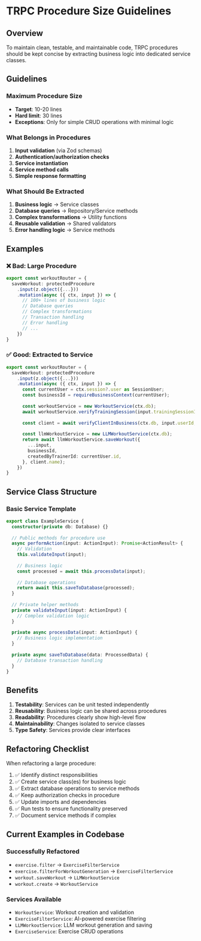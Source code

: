 # TRPC Procedure Size Guidelines

## Overview
To maintain clean, testable, and maintainable code, TRPC procedures should be kept concise by extracting business logic into dedicated service classes.

## Guidelines

### Maximum Procedure Size
- **Target**: 10-20 lines
- **Hard limit**: 30 lines
- **Exceptions**: Only for simple CRUD operations with minimal logic

### What Belongs in Procedures
1. **Input validation** (via Zod schemas)
2. **Authentication/authorization checks**
3. **Service instantiation**
4. **Service method calls**
5. **Simple response formatting**

### What Should Be Extracted
1. **Business logic** → Service classes
2. **Database queries** → Repository/Service methods
3. **Complex transformations** → Utility functions
4. **Reusable validation** → Shared validators
5. **Error handling logic** → Service methods

## Examples

### ❌ Bad: Large Procedure
```typescript
export const workoutRouter = {
  saveWorkout: protectedProcedure
    .input(z.object({...}))
    .mutation(async ({ ctx, input }) => {
      // 100+ lines of business logic
      // Database queries
      // Complex transformations
      // Transaction handling
      // Error handling
      // ...
    })
}
```

### ✅ Good: Extracted to Service
```typescript
export const workoutRouter = {
  saveWorkout: protectedProcedure
    .input(z.object({...}))
    .mutation(async ({ ctx, input }) => {
      const currentUser = ctx.session?.user as SessionUser;
      const businessId = requireBusinessContext(currentUser);
      
      const workoutService = new WorkoutService(ctx.db);
      await workoutService.verifyTrainingSession(input.trainingSessionId, businessId);
      
      const client = await verifyClientInBusiness(ctx.db, input.userId, businessId);
      
      const llmWorkoutService = new LLMWorkoutService(ctx.db);
      return await llmWorkoutService.saveWorkout({
        ...input,
        businessId,
        createdByTrainerId: currentUser.id,
      }, client.name);
    })
}
```

## Service Class Structure

### Basic Service Template
```typescript
export class ExampleService {
  constructor(private db: Database) {}
  
  // Public methods for procedure use
  async performAction(input: ActionInput): Promise<ActionResult> {
    // Validation
    this.validateInput(input);
    
    // Business logic
    const processed = await this.processData(input);
    
    // Database operations
    return await this.saveToDatabase(processed);
  }
  
  // Private helper methods
  private validateInput(input: ActionInput) {
    // Complex validation logic
  }
  
  private async processData(input: ActionInput) {
    // Business logic implementation
  }
  
  private async saveToDatabase(data: ProcessedData) {
    // Database transaction handling
  }
}
```

## Benefits

1. **Testability**: Services can be unit tested independently
2. **Reusability**: Business logic can be shared across procedures
3. **Readability**: Procedures clearly show high-level flow
4. **Maintainability**: Changes isolated to service classes
5. **Type Safety**: Services provide clear interfaces

## Refactoring Checklist

When refactoring a large procedure:
1. ✅ Identify distinct responsibilities
2. ✅ Create service class(es) for business logic
3. ✅ Extract database operations to service methods
4. ✅ Keep authorization checks in procedure
5. ✅ Update imports and dependencies
6. ✅ Run tests to ensure functionality preserved
7. ✅ Document service methods if complex

## Current Examples in Codebase

### Successfully Refactored
- `exercise.filter` → `ExerciseFilterService`
- `exercise.filterForWorkoutGeneration` → `ExerciseFilterService`
- `workout.saveWorkout` → `LLMWorkoutService`
- `workout.create` → `WorkoutService`

### Services Available
- `WorkoutService`: Workout creation and validation
- `ExerciseFilterService`: AI-powered exercise filtering
- `LLMWorkoutService`: LLM workout generation and saving
- `ExerciseService`: Exercise CRUD operations